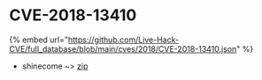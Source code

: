 # CVE-2018-13410
{% embed url="https://github.com/Live-Hack-CVE/full_database/blob/main/cves/2018/CVE-2018-13410.json" %}

* shinecome ~> [zip](https://www.alice-snow.ru/2018/database/cve-2018-13410/zip-shinecome)